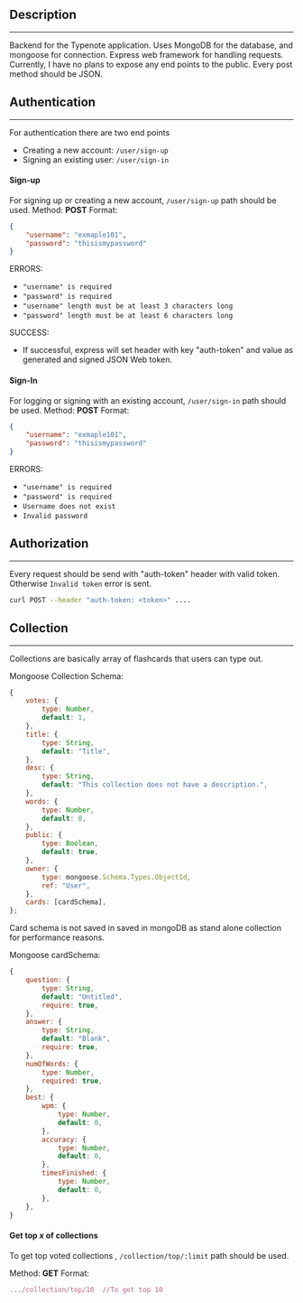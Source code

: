 ## Description

---

Backend for the Typenote application. Uses MongoDB for the database, and mongoose for connection. Express web framework for handling requests. Currently, I have no plans to expose any end points to the public. Every post method should be JSON.

## Authentication

---

For authentication there are two end points

-   Creating a new account: `/user/sign-up`
-   Signing an existing user: `/user/sign-in`

#### Sign-up

For signing up or creating a new account, `/user/sign-up` path should be used.
Method: **POST**
Format:

```JSON
{
	"username": "exmaple101",
	"password": "thisismypassword"
}
```

ERRORS:

-   `"username" is required`
-   `"password" is required`
-   `"username" length must be at least 3 characters long`
-   `"password" length must be at least 6 characters long`

SUCCESS:

-   If successful, express will set header with key "auth-token" and value as generated and signed JSON Web token.

#### Sign-In

For logging or signing with an existing account, `/user/sign-in` path should be used.
Method: **POST**
Format:

```JSON
{
	"username": "exmaple101",
	"password": "thisismypassword"
}
```

ERRORS:

-   `"username" is required`
-   `"password" is required`
-   `Username does not exist`
-   `Invalid password`

## Authorization

---

Every request should be send with "auth-token" header with valid token. Otherwise `Invalid token` error is sent.

```bash
curl POST --header "auth-token: <token>" ....
```

## Collection

---

Collections are basically array of flashcards that users can type out.

Mongoose Collection Schema:

```js
{
	votes: {
		type: Number,
		default: 1,
	},
	title: {
		type: String,
		default: "Title",
	},
	desc: {
		type: String,
		default: "This collection does not have a description.",
	},
	words: {
		type: Number,
		default: 0,
	},
	public: {
		type: Boolean,
		default: true,
	},
	owner: {
		type: mongoose.Schema.Types.ObjectId,
		ref: "User",
	},
	cards: [cardSchema],
};
```

Card schema is not saved in saved in mongoDB as stand alone collection for performance reasons.

Mongoose cardSchema:

```js
{
	question: {
		type: String,
		default: "Untitled",
		require: true,
	},
	answer: {
		type: String,
		default: "Blank",
		require: true,
	},
	numOfWords: {
		type: Number,
		required: true,
	},
	best: {
		wpm: {
			type: Number,
			default: 0,
		},
		accuracy: {
			type: Number,
			default: 0,
		},
		timesFinished: {
			type: Number,
			default: 0,
		},
	},
}
```

#### Get top _x_ of collections

To get top voted collections , `/collection/top/:limit` path should be used.

Method: **GET**
Format:

```js
.../collection/top/10  //To get top 10
```
